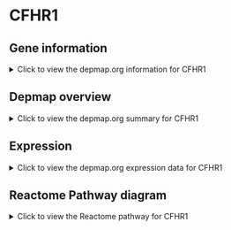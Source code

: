 <h1>CFHR1</h1>

<h2>Gene information</h2>
<details>
  <summary>Click to view the depmap.org information for CFHR1</summary>
  <p><a href="https://depmap.org/portal/gene/CFHR1?tab=about" target="_BLANK">Open page in a new tab...</a></p>
  <iframe src="https://depmap.org/portal/gene/CFHR1?tab=about" style="border:none;width:100%;height:800px"></iframe>
</details>

<h2>Depmap overview</h2>
<details>
  <summary>Click to view the depmap.org summary for CFHR1</summary>
  <p><a href="https://depmap.org/portal/gene/CFHR1?tab=overview" target="_BLANK">Open page in a new tab...</a></p>
  <iframe src="https://depmap.org/portal/gene/CFHR1?tab=overview" style="border:none;width:100%;height:800px"></iframe>
</details>

<h2>Expression</h2>
<details>
  <summary>Click to view the depmap.org expression data for CFHR1</summary>
  <p><a href="https://depmap.org/portal/gene/CFHR1?tab=characterization" target="_BLANK">Open page in a new tab...</a></p>
  <iframe src="https://depmap.org/portal/gene/CFHR1?tab=characterization" style="border:none;width:100%;height:800px"></iframe>
</details>



<h2>Reactome Pathway diagram</h2>
<details>
  <summary>Click to view the Reactome pathway for CFHR1</summary>
  <p><a href="https://reactome.org/PathwayBrowser/#/R-HSA-977606" target="_BLANK">Open page in a new tab...</a></p>
  <p>Regulation of Complement cascade</p>
<iframe src="https://reactome.org/PathwayBrowser/#/R-HSA-977606" style="border:none;width:100%;height:800px"></iframe>
</details>




